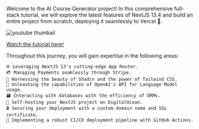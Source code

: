 Welcome to the AI Course Generator project! In this comprehensive full-stack tutorial, we will explore the latest features of NextJS 13.4 and build an entire project from scratch, deploying it seamlessly to Vercel 🚀.

![youtube thumbail](https://imgur.com/53XKpvr.png)

[Watch the tutorial here!](https://www.youtube.com/watch?v=EGW2HS2tqAQ)

Throughout this journey, you will gain expertise in the following areas:

    🌐 Leveraging NextJS 13's cutting-edge App Router.
    💳 Managing Payments seamlessly through Stripe.
    🎨 Harnessing the beauty of Shadcn and the power of Tailwind CSS.
    🧠 Unleashing the capabilities of OpenAI's API for Language Model usage.
    🗃️ Interacting with databases with the efficiency of ORMs.
    🚀 Self-hosting your NextJS project on DigitalOcean.
    🔒 Securing your deployment with a custom domain name and SSL certificate.
    🔄 Implementing a robust CI/CD deployment pipeline with GitHub Actions.
